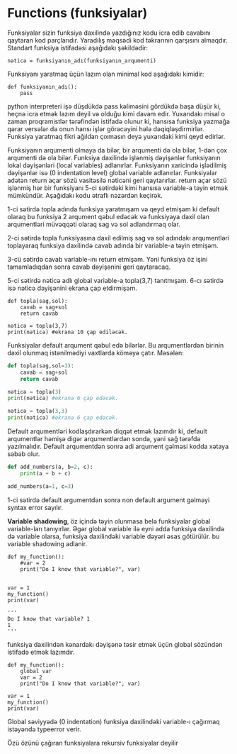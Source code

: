 # Functions (funksiyalar)





Funksiyalar sizin funksiya daxilində yazdığınız kodu icra edib cavabını qaytaran kod parçlarıdır. Yaradılış məqsədi kod təkrarının qarşısını almaqdır. Standart funksiya istifadəsi aşağıdakı şəkildədir:

```
nəticə = funksiyanın_adı(funksiyanın_arqumenti)
```

Funksiyanı yaratmaq üçün lazım olan minimal kod aşağıdakı kimidir:

```
def funksiyanın_adı():
    pass
```

python interpreteri işə düşdükdə pass kəliməsini gördükdə başa düşür ki, heçnə icra etmək lazım deyil və olduğu kimi davam edir. Yuxarıdakı misal o zaman proqramistlər tərəfindən istifadə olunur ki, hansısa funksiya yazmağa qərar versələr də onun hansı işlər görəcəyini hələ dəqiqləşdirmirlər. Funksiya yaratmaq fikri ağıldan çıxmasın deyə yuxarıdaki kimi qeyd edirlər.

Funksiyanın arqumenti olmaya da bilər, bir arqumenti də ola bilər, 1-dən çox arqumenti də ola bilər. Funksiya daxilində işlənmiş dəyişənlər funksiyanın lokal dəyişənləri (local variables) adlanırlar. Funksiyanın xaricində işlədilmiş dəyişənlər isə (0 indentation level) global variable adlanırlar. Funksiyalar adətən return açar sözü vasitəsilə nəticəni geri qaytarırlar. return açar sözü işlənmiş hər bir funksiyanı 5-ci sətirdəki kimi hansısa variable-a təyin etmək mümkündür. Aşağıdakı kodu ətraflı nəzərdən keçirək.

1-ci sətirdə topla adında funksiya yaratmışam və qeyd etmişəm ki default olaraq bu funksiya 2 arqument qəbul edəcək və funksiyaya daxil olan arqumentləri müvəqqəti olaraq sag və sol adlandırmaq olar.

2-ci sətirdə topla funksiyasına daxil edilmiş sag və sol adındakı arqumentləri toplayaraq funksiya daxilində cavab adında bir variable-a təyin etmişəm.

3-cü sətirdə cavab variable-ını return etmişəm. Yəni funksiya öz işini tamamladıqdan sonra cavab dəyişənini geri qaytaracaq.

5-ci sətirdə nəticə adlı global variable-a topla(3,7) tanıtmışam. 6-cı sətirdə isə nəticə dəyişənini ekrana çap etdirmişəm.

```
def topla(sag,sol):
    cavab = sag+sol
    return cavab

nəticə = topla(3,7)
print(nəticə) #ekrana 10 çap ediləcək.
```

Funksiyalar default arqument qəbul edə bilərlər. Bu arqumentlərdən birinin daxil olunmaq istənilmədiyi vaxtlarda köməyə çatır. Məsələn:

```python
def topla(sag,sol=3):
    cavab = sag+sol
    return cavab

nəticə = topla(3)
print(nəticə) #ekrana 6 çap edəcək.

nəticə = topla(3,3)
print(nəticə) #ekrana 6 çap edəcək.
```

Default arqumentləri kodlaşdırarkən diqqət etmək lazımdır ki, default arqumentlər həmişə digər arqumentlərdən sonda, yəni sağ tərəfdə yazılmalıdır. Default arqumentdən sonra adi arqument gəlməsi kodda xətaya səbəb olur.

```python
def add_numbers(a, b=2, c):
    print(a + b + c)

add_numbers(a=1, c=3)
```

1-ci sətirdə default argumentdən sonra non default argument gəlməyi syntax error sayılır.

**Variable shadowing**, öz içində təyin olunmasa belə funksiyalar global variable-ları tanıyırlar. Əgər global variable ilə eyni adda funksiya daxilində də variable olarsa, funksiya daxilindəki variable dəyəri əsas götürülür. bu variable shadowing adlanir.

```
def my_function():
    #var = 2
    print("Do I know that variable?", var)


var = 1
my_function()
print(var)

'''
Do I know that variable? 1
1
'''
```

funksiya daxilindən kənardakı dəyişənə təsir etmək üçün global sözündən istifadə etmək lazımdır.

```
def my_function():
    global var
    var = 2
    print("Do I know that variable?", var)

var = 1
my_function()
print(var)
```

Global səviyyədə (0 indentation) funksiya daxilindəki variable-ı çağırmaq istəyəndə typeerror verir.

Özü özünü çağıran funksiyalara rekursiv funksiyalar deyilir



